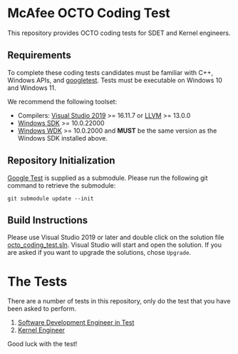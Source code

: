 # McAfee OCTO Coding Test
This repository provides OCTO coding tests for SDET and Kernel engineers.

## Requirements
To complete these coding tests candidates must be familiar with C++, Windows APIs, and [googletest](https://github.com/google/googletest). Tests must be executable on Windows 10 and Windows 11.

We recommend the following toolset:
* Compilers: [Visual Studio 2019](https://visualstudio.microsoft.com/downloads/) >= 16.11.7 or [LLVM](https://llvm.org) >= 13.0.0
* [Windows SDK](https://developer.microsoft.com/en-us/windows/downloads/windows-sdk/) >= 10.0.22000
* [Windows WDK](https://docs.microsoft.com/en-us/windows-hardware/drivers/download-the-wdk) >= 10.0.2000 and **MUST** be the same version as the Windows SDK installed above.

## Repository Initialization
[Google Test](https://github.com/google/googletest) is supplied as a submodule. Please run the following git command to retrieve the submodule:

```git submodule update --init```

## Build Instructions
Please use Visual Studio 2019 or later and double click on the solution file [octo_coding_test.sln](octo_coding_test.sln). Visual Studio will start and open the solution. If you are asked if you want to upgrade the solutions, chose `Upgrade`.

# The Tests
There are a number of tests in this repository, only do the test that you have been asked to perform.
1. [Software Development Engineer in Test](sdet/README.md)
1. [Kernel Engineer](kernel/README.md)

Good luck with the test!